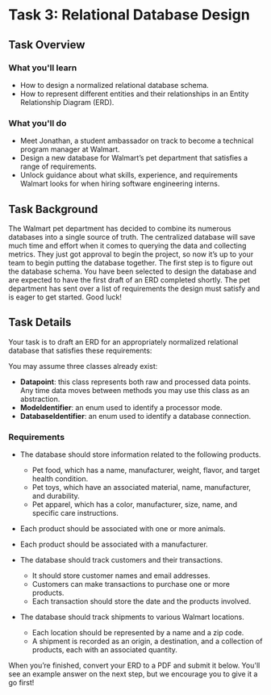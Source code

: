 # Task 3: Relational Database Design

## Task Overview

### What you'll learn

- How to design a normalized relational database schema.
- How to represent different entities and their relationships in an Entity Relationship Diagram (ERD).

### What you'll do

- Meet Jonathan, a student ambassador on track to become a technical program manager at Walmart.
- Design a new database for Walmart’s pet department that satisfies a range of requirements.
- Unlock guidance about what skills, experience, and requirements Walmart looks for when hiring software engineering interns.

## Task Background

The Walmart pet department has decided to combine its numerous databases into a single source of truth. The centralized database will save much time and effort when it comes to querying the data and collecting metrics. They just got approval to begin the project, so now it’s up to your team to begin putting the database together. The first step is to figure out the database schema. You have been selected to design the database and are expected to have the first draft of an ERD completed shortly. The pet department has sent over a list of requirements the design must satisfy and is eager to get started. Good luck!

## Task Details

Your task is to draft an ERD for an appropriately normalized relational database that satisfies these requirements:

You may assume three classes already exist:

- **Datapoint**: this class represents both raw and processed data points. Any time data moves between methods you may use this class as an abstraction.
- **ModeIdentifier**: an enum used to identify a processor mode.
- **DatabaseIdentifier**: an enum used to identify a database connection.

### Requirements

- The database should store information related to the following products.

  - Pet food, which has a name, manufacturer, weight, flavor, and target health condition.
  - Pet toys, which have an associated material, name, manufacturer, and durability.
  - Pet apparel, which has a color, manufacturer, size, name, and specific care instructions.

- Each product should be associated with one or more animals.

- Each product should be associated with a manufacturer.

- The database should track customers and their transactions.

  - It should store customer names and email addresses.
  - Customers can make transactions to purchase one or more products.
  - Each transaction should store the date and the products involved.

- The database should track shipments to various Walmart locations.
  - Each location should be represented by a name and a zip code.
  - A shipment is recorded as an origin, a destination, and a collection of products, each with an associated quantity.

When you’re finished, convert your ERD to a PDF and submit it below. You'll see an example answer on the next step, but we encourage you to give it a go first!
